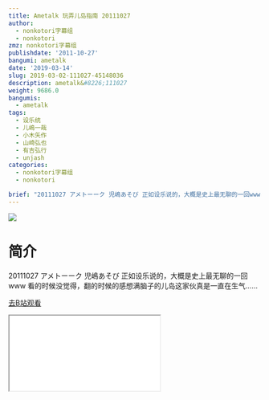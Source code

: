 ```yaml
---
title: Ametalk 玩弄儿岛指南 20111027
author:
  - nonkotori字幕组
  - nonkotori
zmz: nonkotori字幕组
publishdate: '2011-10-27'
bangumi: ametalk
date: '2019-03-14'
slug: 2019-03-02-111027-45148036
description: ametalk&#8226;111027
weight: 9686.0
bangumis:
  - ametalk
tags:
  - 设乐统
  - 儿嶋一哉
  - 小木矢作
  - 山崎弘也
  - 有吉弘行
  - unjash
categories:
  - nonkotori字幕组
  - nonkotori

brief: "20111027 アメトーーク 児嶋あそび 正如设乐说的，大概是史上最无聊的一回www 看的时候没觉得，翻的时候的感想满脑子的儿岛这家伙真是一直在生气……"
---
```

![](https://i.imgur.com/qh6Et5U.jpg)
# 简介  
20111027 アメトーーク 児嶋あそび
正如设乐说的，大概是史上最无聊的一回www
看的时候没觉得，翻的时候的感想满脑子的儿岛这家伙真是一直在生气……  

[去B站观看](https://www.bilibili.com/video/av45148036/)
<div class ="resp-container"><iframe class="testiframe" src="//player.bilibili.com/player.html?aid=45148036"", scrolling="no", allowfullscreen="true" > </iframe></div> 
